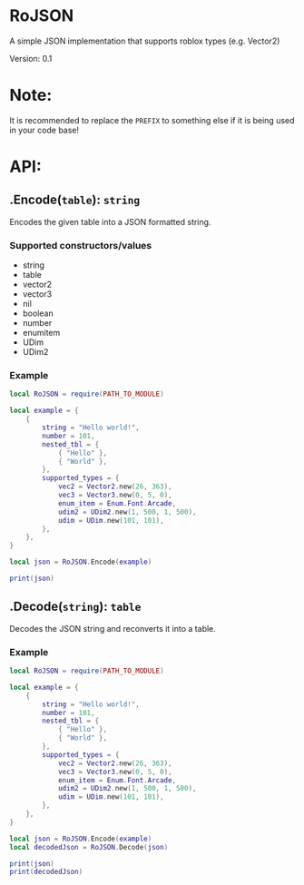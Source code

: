 # RoJSON
 A simple JSON implementation that supports roblox types (e.g. Vector2)

Version: 0.1

# Note:

It is recommended to replace the `PREFIX` to something else if it is being used in your code base!

# API:

## .Encode(`table`): `string`

Encodes the given table into a JSON formatted string.

### Supported constructors/values

- string
- table
- vector2
- vector3
- nil
- boolean
- number
- enumitem
- UDim
- UDim2

### Example

```lua
local RoJSON = require(PATH_TO_MODULE)

local example = {
	{
		string = "Hello world!",
		number = 101,
		nested_tbl = {
			{ "Hello" },
			{ "World" },
		},
		supported_types = {
			vec2 = Vector2.new(26, 363),
			vec3 = Vector3.new(0, 5, 0),
			enum_item = Enum.Font.Arcade,
			udim2 = UDim2.new(1, 500, 1, 500),
			udim = UDim.new(101, 101),
		},
	},
}

local json = RoJSON.Encode(example)

print(json)
```

## .Decode(`string`): `table`

Decodes the JSON string and reconverts it into a table.

### Example

```lua
local RoJSON = require(PATH_TO_MODULE)

local example = {
	{
		string = "Hello world!",
		number = 101,
		nested_tbl = {
			{ "Hello" },
			{ "World" },
		},
		supported_types = {
			vec2 = Vector2.new(26, 363),
			vec3 = Vector3.new(0, 5, 0),
			enum_item = Enum.Font.Arcade,
			udim2 = UDim2.new(1, 500, 1, 500),
			udim = UDim.new(101, 101),
		},
	},
}

local json = RoJSON.Encode(example)
local decodedJson = RoJSON.Decode(json)

print(json)
print(decodedJson)
```
